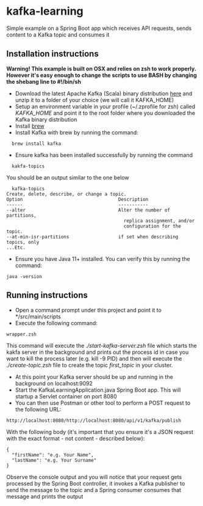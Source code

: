 # kafka-learning

Simple example on a Spring Boot app which receives API requests, sends content to a Kafka topic and consumes it

## Installation instructions

**Warning! This example is built on OSX and relies on zsh to work properly. However it's easy enough to change the scripts to use BASH by changing the shebang line to #!/bin/sh**

- Download the latest Apache Kafka (Scala) binary distribution [here](https://kafka.apache.org/downloads) and unzip it to a folder of your choice (we will call it KAFKA_HOME)
- Setup an environment variable in your profile (~/.zprofile for zsh) called _KAFKA_HOME_ and point it to the root folder where you downloaded the Kafka binary distribution
- Install [brew](https://brew.sh)
- Install Kafka with brew by running the command:

```
  brew install kafka
```

- Ensure kafka has been installed successfully by running the command

```
  kakfa-topics
```

You should be an output similar to the one below

```
  kafka-topics
Create, delete, describe, or change a topic.
Option                                   Description
------                                   -----------
--alter                                  Alter the number of partitions,
                                           replica assignment, and/or
                                           configuration for the topic.
--at-min-isr-partitions                  if set when describing topics, only
...Etc.
```

- Ensure you have Java 11+ installed. You can verify this by running the command:

```
java -version
```

## Running instructions

- Open a command prompt under this project and point it to \*/src/main/scripts
- Execute the following command:

```
wrapper.zsh
```

This command will execute the _./start-kafka-server.zsh_ file which starts the kakfa server in the background and prints out the process id in case you want to kill the process later (e.g. kill -9 PID) and then will execute the _./create-topic.zsh_ file to create the topic _first_topic_ in your cluster.

- At this point your Kafka server should be up and running in the background on localhost:9092
- Start the KafkaLearningApplication.java Spring Boot app. This will startup a Servlet container on port 8080
- You can then use Postman or other tool to perform a POST request to the following URL:

```
http://localhost:8080/http://localhost:8080/api/v1/kafka/publish
```

With the following body (it's important that you ensure it's a JSON request with the exact format - not content - described below):

```
{
  "firstName": "e.g. Your Name",
  "lastName": "e.g. Your Surname"
}
```

Observe the console output and you will notice that your request gets processed by the Spring Boot controller, it invokes a Kafka publisher to send the message to the topic and a Spring consumer consumes that message and prints the output
